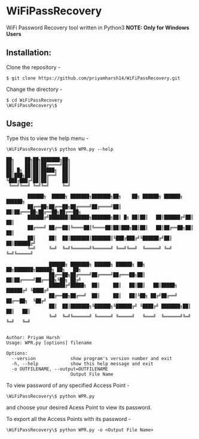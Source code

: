 # WiFiPassRecovery
WiFi Password Recovery tool written in Python3
__NOTE: Only for Windows Users__

## Installation:
Clone the repository -
```
$ git clone https://github.com/priyamharsh14/WiFiPassRecovery.git
```
Change the directory -
```
$ cd WiFiPassRecovery
\WiFiPassRecovery\$
```

## Usage:
Type this to view the help menu -
```
\WiFiPassRecovery\$ python WPR.py --help

██╗    ██╗██╗███████╗██╗
██║    ██║██║██╔════╝██║
██║ █╗ ██║██║█████╗  ██║
██║███╗██║██║██╔══╝  ██║
╚███╔███╔╝██║██║     ██║
 ╚══╝╚══╝ ╚═╝╚═╝     ╚═╝

        ██████╗  █████╗ ███████╗███████╗██╗    ██╗ ██████╗ ██████╗ ██████╗
        ██╔══██╗██╔══██╗██╔════╝██╔════╝██║    ██║██╔═══██╗██╔══██╗██╔══██╗
        ██████╔╝███████║███████╗███████╗██║ █╗ ██║██║   ██║██████╔╝██║  ██║
        ██╔═══╝ ██╔══██║╚════██║╚════██║██║███╗██║██║   ██║██╔══██╗██║  ██║
        ██║     ██║  ██║███████║███████║╚███╔███╔╝╚██████╔╝██║  ██║██████╔╝
        ╚═╝     ╚═╝  ╚═╝╚══════╝╚══════╝ ╚══╝╚══╝  ╚═════╝ ╚═╝  ╚═╝╚═════╝

                ██████╗ ███████╗ ██████╗ ██████╗ ██╗   ██╗███████╗██████╗ ██╗   ██╗
                ██╔══██╗██╔════╝██╔════╝██╔═══██╗██║   ██║██╔════╝██╔══██╗╚██╗ ██╔╝
                ██████╔╝█████╗  ██║     ██║   ██║██║   ██║█████╗  ██████╔╝ ╚████╔╝
                ██╔══██╗██╔══╝  ██║     ██║   ██║╚██╗ ██╔╝██╔══╝  ██╔══██╗  ╚██╔╝
                ██║  ██║███████╗╚██████╗╚██████╔╝ ╚████╔╝ ███████╗██║  ██║   ██║
                ╚═╝  ╚═╝╚══════╝ ╚═════╝ ╚═════╝   ╚═══╝  ╚══════╝╚═╝  ╚═╝   ╚═╝


Author: Priyam Harsh
Usage: WPR.py [options] filename

Options:
  --version             show program's version number and exit
  -h, --help            show this help message and exit
  -o OUTFILENAME, --output=OUTFILENAME
                        Output File Name
```

To view password of any specified Access Point -
```
\WiFiPassRecovery\$ python WPR.py
```
and choose your desired Acess Point to view its password.


To export all the Access Points with its password -
```
\WiFiPassRecovery\$ python WPR.py -o <Output File Name>
```
